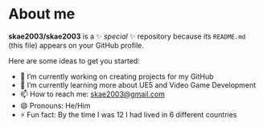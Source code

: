 # About me

**skae2003/skae2003** is a ✨ _special_ ✨ repository because its `README.md` (this file) appears on your GitHub profile.

Here are some ideas to get you started:

- 🔭 I’m currently working on creating projects for my GitHub
- 🌱 I’m currently learning more about UE5 and Video Game Development
- 📫 How to reach me: skae2003@gmail.com
- 😄 Pronouns: He/Him
- ⚡ Fun fact: By the time I was 12 I had lived in 6 different countries

